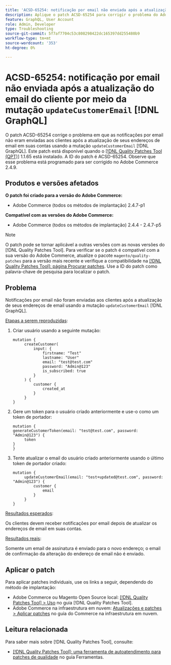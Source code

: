 ```yaml
---
title: 'ACSD-65254: notificação por email não enviada após a atualização do email do cliente via updateCustomerEmail [!DNL GraphQL] mutation'
description: Aplique o patch ACSD-65254 para corrigir o problema do Adobe Commerce em que as notificações por email não eram enviadas aos clientes após atualizarem com êxito seus endereços de email em suas contas usando a mutação updateCustomerEmail [!DNL GraphQL] .
feature: GraphQL, User Account
role: Admin, Developer
type: Troubleshooting
source-git-commit: 5f7af7704c53c808298422dc165397dd255480b9
workflow-type: tm+mt
source-wordcount: '353'
ht-degree: 0%

---
```



# ACSD-65254: notificação por email não enviada após a atualização do email do cliente por meio da mutação `updateCustomerEmail` [!DNL GraphQL]

O patch ACSD-65254 corrige o problema em que as notificações por email não eram enviadas aos clientes após a atualização de seus endereços de email em suas contas usando a mutação `updateCustomerEmail` [!DNL GraphQL]. Este patch está disponível quando o [[!DNL Quality Patches Tool (QPT)]](/help/tools/quality-patches-tool/quality-patches-tool-to-self-serve-quality-patches.md) 1.1.65 está instalado. A ID do patch é ACSD-65254. Observe que esse problema está programado para ser corrigido no Adobe Commerce 2.4.9.

## Produtos e versões afetados

**O patch foi criado para a versão do Adobe Commerce:**

* Adobe Commerce (todos os métodos de implantação) 2.4.7-p1

**Compatível com as versões do Adobe Commerce:**

* Adobe Commerce (todos os métodos de implantação) 2.4.4 - 2.4.7-p5

>[!NOTE]
>
>O patch pode se tornar aplicável a outras versões com as novas versões do [!DNL Quality Patches Tool]. Para verificar se o patch é compatível com a sua versão do Adobe Commerce, atualize o pacote `magento/quality-patches` para a versão mais recente e verifique a compatibilidade na [[!DNL Quality Patches Tool]: página Procurar patches](https://experienceleague.adobe.com/tools/commerce-quality-patches/index.html). Use a ID do patch como palavra-chave de pesquisa para localizar o patch.

## Problema

Notificações por email não foram enviadas aos clientes após a atualização de seus endereços de email usando a mutação `updateCustomerEmail` [!DNL GraphQL].

<u>Etapas a serem reproduzidas</u>:

1. Criar usuário usando a seguinte mutação:

   ```
   mutation {
   	    createCustomer(
   		    input: {
   			    firstname: "Test"
   			    lastname: "User"
   			    email: "test@test.com"
   			    password: "Admin@123"
   			    is_subscribed: true
   		    }
   	    ) {
   		    customer {
   			    created_at
   		    }
   	    }
   }
   ```

1. Gere um token para o usuário criado anteriormente e use-o como um token de portador:

   ```
   mutation {
   generateCustomerToken(email: "test@test.com", password: "Admin@123") {
   	    token
   }
   }
   ```

1. Tente atualizar o email do usuário criado anteriormente usando o último token de portador criado:

   ```
   mutation {
   	    updateCustomerEmail(email: "test+updated@test.com", password: "Admin@123") {
   		    customer {
   			    email
   		    }
   	    }
   }
   ```

<u>Resultados esperados</u>:

Os clientes devem receber notificações por email depois de atualizar os endereços de email em suas contas.

<u>Resultados reais</u>:

Somente um email de assinatura é enviado para o novo endereço; o email de confirmação da alteração do endereço de email não é enviado.

## Aplicar o patch

Para aplicar patches individuais, use os links a seguir, dependendo do método de implantação:

* Adobe Commerce ou Magento Open Source local: [[!DNL Quality Patches Tool] > Uso](/help/tools/quality-patches-tool/usage.md) no guia [!DNL Quality Patches Tool].
* Adobe Commerce na infraestrutura em nuvem: [Atualizações e patches > Aplicar patches](https://experienceleague.adobe.com/docs/commerce-cloud-service/user-guide/develop/upgrade/apply-patches.html) no guia do Commerce na infraestrutura em nuvem.

## Leitura relacionada

Para saber mais sobre [!DNL Quality Patches Tool], consulte:

* [[!DNL Quality Patches Tool]: uma ferramenta de autoatendimento para patches de qualidade](/help/tools/quality-patches-tool/quality-patches-tool-to-self-serve-quality-patches.md) no guia Ferramentas.
